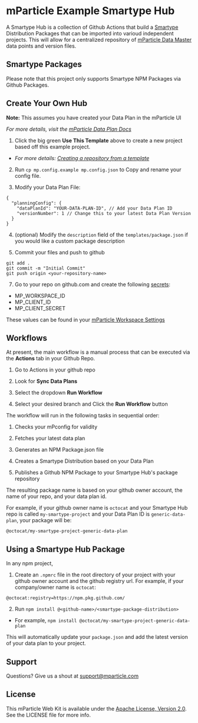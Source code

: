 # mParticle Example Smartype Hub

A Smartype Hub is a collection of Github Actions that build a [Smartype](https://github.com/mParticle/smartype) Distribution Packages that can be imported into varioud independent projects. This will allow for a centralized repository of [mParticle Data Master](https://docs.mparticle.com/guides/data-master/) data points and version files.

## Smartype Packages

Please note that this project only supports Smartype NPM Packages via Github Packages.

## Create Your Own Hub

**Note:** This assumes you have created your Data Plan in the mParticle UI

_For more details, visit the [mParticle Data Plan Docs](https://docs.mparticle.com/guides/data-master/#data-plans)_

1. Click the big green **Use This Template** above to create a new project based off this example project.

- _For more details: [Creating a repository from a template
  ](https://docs.github.com/en/free-pro-team@latest/github/creating-cloning-and-archiving-repositories/creating-a-repository-from-a-template)_

2. Run `cp mp.config.example mp.config.json` to Copy and rename your config file.

3. Modify your Data Plan File:

```
{
  "planningConfig": {
    "dataPlanId": "YOUR-DATA-PLAN-ID", // Add your Data Plan ID
    "versionNumber": 1 // Change this to your latest Data Plan Version
  }
}
```

4. (optional) Modify the `description` field of the `templates/package.json` if you would like a custom package description

5. Commit your files and push to github

```
git add .
git commit -m "Initial Commit"
git push origin <your-repository-name>
```

7. Go to your repo on github.com and create the following [secrets](https://docs.github.com/en/free-pro-team@latest/actions/reference/encrypted-secrets#creating-encrypted-secrets-for-a-repository):

- MP_WORKSPACE_ID
- MP_CLIENT_ID
- MP_CLIENT_SECRET

These values can be found in your [mParticle Workspace Settings](https://docs.mparticle.com/guides/platform-guide/workspaces/#managing-workspaces)

## Workflows

At present, the main workflow is a manual process that can be executed via the **Actions** tab in your Github Repo.

1. Go to Actions in your github repo

2. Look for **Sync Data Plans**

3. Select the dropdown **Run Workflow**

4. Select your desired branch and Click the **Run Workflow** button

The workflow will run in the following tasks in sequential order:

1. Checks your mPconfig for validity

2. Fetches your latest data plan

3. Generates an NPM Package.json file

4. Creates a Smartype Distribution based on your Data Plan

5. Publishes a Github NPM Package to your Smartype Hub's package repository

The resulting package name is based on your github owner account, the name of your repo, and your data plan id.

For example, if your github owner name is `octocat` and your Smartype Hub repo is called `my-smartype-project` and your Data Plan ID is `generic-data-plan`, your package will be:

```
@octocat/my-smartype-project-generic-data-plan
```

## Using a Smartype Hub Package

In any npm project,

1. Create an `.npmrc` file in the root directory of your project with your github owner account and the github registry url. For example, if your company/owner name is `octocat`:

```
@octocat:registry=https://npm.pkg.github.com/
```

2. Run `npm install @<github-name>/<smartype-package-distribution>`

- For example, `npm install @octocat/my-smartype-project-generic-data-plan`

This will automatically update your `package.json` and add the latest version of your data plan to your project.

## Support

Questions? Give us a shout at <support@mparticle.com>

## License

This mParticle Web Kit is available under the [Apache License, Version 2.0](http://www.apache.org/licenses/LICENSE-2.0). See the LICENSE file for more info.
